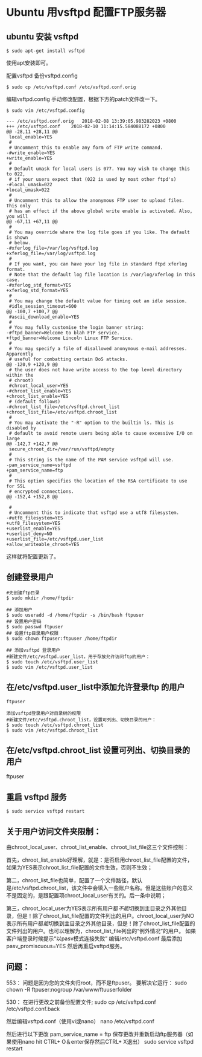 # Ubuntu 用vsftpd 配置FTP服务器


## ubuntu 安装 vsftpd
```
$ sudo apt-get install vsftpd
```

使用apt安装即可。

配置vsftpd
备份vsftpd.config
```
$ sudo cp /etc/vsftpd.conf /etc/vsftpd.conf.orig
```

编辑vsftpd.config
手动修改配置，根据下方的patch文件改一下。
```
$ sudo vim /etc/vsftpd.config
```

```
--- /etc/vsftpd.conf.orig   2018-02-08 13:39:05.983282023 +0800
+++ /etc/vsftpd.conf    2018-02-10 11:14:15.584088172 +0800
@@ -28,11 +28,11 @@
 local_enable=YES
 #
 # Uncomment this to enable any form of FTP write command.
-#write_enable=YES
+write_enable=YES
 #
 # Default umask for local users is 077. You may wish to change this to 022,
 # if your users expect that (022 is used by most other ftpd's)
-#local_umask=022
+local_umask=022
 #
 # Uncomment this to allow the anonymous FTP user to upload files. This only
 # has an effect if the above global write enable is activated. Also, you will
@@ -67,11 +67,11 @@
 #
 # You may override where the log file goes if you like. The default is shown
 # below.
-#xferlog_file=/var/log/vsftpd.log
+xferlog_file=/var/log/vsftpd.log
 #
 # If you want, you can have your log file in standard ftpd xferlog format.
 # Note that the default log file location is /var/log/xferlog in this case.
-#xferlog_std_format=YES
+xferlog_std_format=YES
 #
 # You may change the default value for timing out an idle session.
 #idle_session_timeout=600
@@ -100,7 +100,7 @@
 #ascii_download_enable=YES
 #
 # You may fully customise the login banner string:
-#ftpd_banner=Welcome to blah FTP service.
+ftpd_banner=Welcome Lincoln Linux FTP Service.
 #
 # You may specify a file of disallowed anonymous e-mail addresses. Apparently
 # useful for combatting certain DoS attacks.
@@ -120,9 +120,9 @@
 # the user does not have write access to the top level directory within the
 # chroot)
 #chroot_local_user=YES
-#chroot_list_enable=YES
+chroot_list_enable=YES
 # (default follows)
-#chroot_list_file=/etc/vsftpd.chroot_list
+chroot_list_file=/etc/vsftpd.chroot_list
 #
 # You may activate the "-R" option to the builtin ls. This is disabled by
 # default to avoid remote users being able to cause excessive I/O on large
@@ -142,7 +142,7 @@
 secure_chroot_dir=/var/run/vsftpd/empty
 #
 # This string is the name of the PAM service vsftpd will use.
-pam_service_name=vsftpd
+pam_service_name=ftp
 #
 # This option specifies the location of the RSA certificate to use for SSL
 # encrypted connections.
@@ -152,4 +152,8 @@

 #
 # Uncomment this to indicate that vsftpd use a utf8 filesystem.
-#utf8_filesystem=YES
+utf8_filesystem=YES
+userlist_enable=YES
+userlist_deny=NO
+userlist_file=/etc/vsftpd.user_list
+allow_writeable_chroot=YES
```

这样就将配置更新了。

## 创建登录用户
```
#先创建ftp目录
$ sudo mkdir /home/ftpdir

## 添加用户
$ sudo useradd -d /home/ftpdir -s /bin/bash ftpuser
## 设置用户密码
$ sudo passwd ftpuser
## 设置ftp目录用户权限
$ sudo chown ftpuser:ftpuser /home/ftpdir

## 添加vsftpd 登录用户
#新建文件/etc/vsftpd.user_list，用于存放允许访问ftp的用户：
$ sudo touch /etc/vsftpd.user_list 
$ sudo vim /etc/vsftpd.user_list
```

## 在/etc/vsftpd.user_list中添加允许登录ftp 的用户 
```
ftpuser

添加vsftpd登录用户对目录树的权限
#新建文件/etc/vsftpd.chroot_list，设置可列出、切换目录的用户：
$ sudo touch /etc/vsftpd.chroot_list 
$ sudo vim /etc/vsftpd.chroot_list
```

## 在/etc/vsftpd.chroot_list 设置可列出、切换目录的用户 

ftpuser

## 重启 vsftpd 服务
```
$ sudo service vsftpd restart
````




## 关于用户访问文件夹限制：

由chroot_local_user、chroot_list_enable、chroot_list_file这三个文件控制：

首先，chroot_list_enable好理解，就是：是否启用chroot_list_file配置的文件，如果为YES表示chroot_list_file配置的文件生效，否则不生效；

第二，chroot_list_file也简单，配置了一个文件路径，默认是/etc/vsftpd.chroot_list，该文件中会填入一些账户名称。但是这些账户的意义不是固定的，是跟配置项chroot_local_user有关的。后一条中说明；

第三，chroot_local_user为YES表示所有用户都*不能*切换到主目录之外其他目录，但是！除了chroot_list_file配置的文件列出的用户。chroot_local_user为NO表示所有用户都*能*切换到主目录之外其他目录，但是！除了chroot_list_file配置的文件列出的用户。也可以理解为，chroot_list_file列出的“例外情况”的用户。
 如果客户端登录时候提示“以pasv模式连接失败”
编辑/etc/vsftpd.conf
最后添加
pasv_promiscuous=YES
然后再重启vsftpd服务。


## 问题：

553：
问题是因为您的文件夹归root，而不是ftpuser。
要解决它运行：
sudo chown -R ftpuser:nogroup /var/www/ftuuserfolder

530：
在进行更改之前备份配置文件;
sudo cp /etc/vsftpd.conf /etc/vsftpd.conf.back

然后编辑vsftpd.conf（使用vi或nano）
nano /etc/vsftpd.conf

然后进行以下更改
pam_service_name = ftp
保存更改并重新启动ftp服务器（如果使用nano hit CTRL+ O＆enter保存然后CTRL+ X退出）
sudo service vsftpd restart